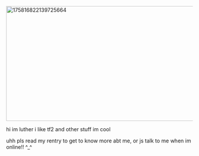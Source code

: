 <img width="735" height="311" alt="175816822139725664" src="https://github.com/user-attachments/assets/aebb5384-5ed3-479d-946b-f594b895404f" />

hi im luther i like tf2 and other stuff im cool

uhh pls read my rentry to get to know more abt me, or js talk to me when im online!! ^_^
<!--
**fukouna/fukouna** is a ✨ _special_ ✨ repository because its `README.md` (this file) appears on your GitHub profile.

Here are some ideas to get you started:

- 🔭 I’m currently working on![Uploading tumblr_ad70cc16f83b5f90cf48394f97d82aad_39448c78_2048.jpg…]()
 ...
- 🌱 I’m currently learning ...
- 👯 I’m looking to collaborate on ...
- 🤔 I’m looking for help with ...
- 💬 Ask me about ...
- 📫 How to reach me: ...
- 😄 Pronouns: ...
- ⚡ Fun fact: ...
-->
